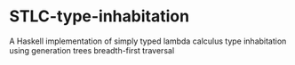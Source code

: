 # STLC-type-inhabitation
A Haskell implementation of simply typed lambda calculus type inhabitation using generation trees breadth-first traversal
